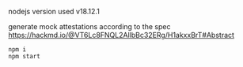 nodejs version used v18.12.1

generate mock attestations according to the spec
https://hackmd.io/@VT6Lc8FNQL2AllbBc32ERg/H1akxxBrT#Abstract

```
npm i 
npm start
```